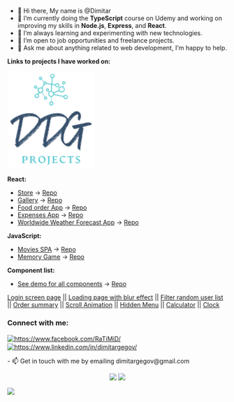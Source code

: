 - 👋 Hi there, My name is @Dimitar
- 🔭 I’m currently doing the **TypeScript** course on Udemy and working on improving my skills in **Node.js**, **Express**, and **React**.
- 🌱 I’m always learning and experimenting with new technologies.
- 💼 I’m open to job opportunities and freelance projects.
- 💬 Ask me about anything related to web development, I'm happy to help.

**Links to projects I have worked on:**

![link](https://github.com/MitkoDG/react-test-app/blob/main/src/assets/images/logo%20-%20no%20background.png)

**React:**
- [Store](https://localstore.dimitargegov.site/) -> [Repo](https://github.com/MitkoDG/c4-nexus)
- [Gallery](https://admolite.dimitargegov.site/) -> [Repo](https://github.com/MitkoDG/react-test-app)
- [Food order App](http://food.dimitargegov.site/) -> [Repo](https://github.com/MitkoDG/react/tree/main/food-order-app)
- [Expenses App](http://expenses.dimitargegov.site/) -> [Repo](https://github.com/MitkoDG/ddg-todo-react-app)
- [Worldwide Weather Forecast App](https://weather.dimitargegov.site/) -> [Repo](https://github.com/MitkoDG/ddg-weather-forecast)
  
**JavaScript:**
- [Movies SPA](https://movies-spa.dimitargegov.site/) -> [Repo](https://github.com/MitkoDG/movie-spa)
- [Memory Game](https://memory-game.dimitargegov.site/) -> [Repo](https://github.com/MitkoDG/memory-game)

**Component list:**
- [See demo for all components](https://components.dimitargegov.site/) -> [Repo](https://github.com/MitkoDG/components-collection)

[Login screen page](https://components.dimitargegov.site/login-screen-errors/index.html) || [Loading page with blur effect](https://components.dimitargegov.site/fade-to-clear-loading-screen/index.html) || [Filter random user list](https://components.dimitargegov.site/user-filter/index.html) || [Order summary](https://components.dimitargegov.site/order-summary/index.html) || [Scroll Animation](https://components.dimitargegov.site/scroll-animation/index.html) || [Hidden Menu](https://components.dimitargegov.site/hidden-navigation/index.html) || [Calculator](https://components.dimitargegov.site/calculator/index.html) || [Clock](https://components.dimitargegov.site/clock/index.html)

<h3 align="left">Connect with me:</h3>
<p align="left">
<a href="https://www.facebook.com/RaTiMiD/" target="blank"><img align="center" src="https://raw.githubusercontent.com/rahuldkjain/github-profile-readme-generator/master/src/images/icons/Social/facebook.svg" alt="https://www.facebook.com/RaTiMiD/" height="30" width="40" /></a>
<a href="https://www.linkedin.com/in/dimitargegov/" target="blank"><img align="center" src="https://raw.githubusercontent.com/rahuldkjain/github-profile-readme-generator/master/src/images/icons/Social/linked-in-alt.svg" alt="https://www.linkedin.com/in/dimitargegov/" height="30" width="40" /></a>
</p>
- 📫 Get in touch with me by emailing dimitargegov@gmail.com

<p align="center">
<img src="http://github-readme-streak-stats.herokuapp.com?user=mitkodg&hide_border=true&date_format=j%20M%5B%20Y%5D" height="165px"/>
<img src=https://github-readme-stats.vercel.app/api/top-langs/?username=mitkodg&layout=compact " height="165px"/>
</p>
<p align="left"> <img src="https://komarev.com/ghpvc/?username=mitkodg&color=lightgrey&style=flat height="25px"/> </p>
